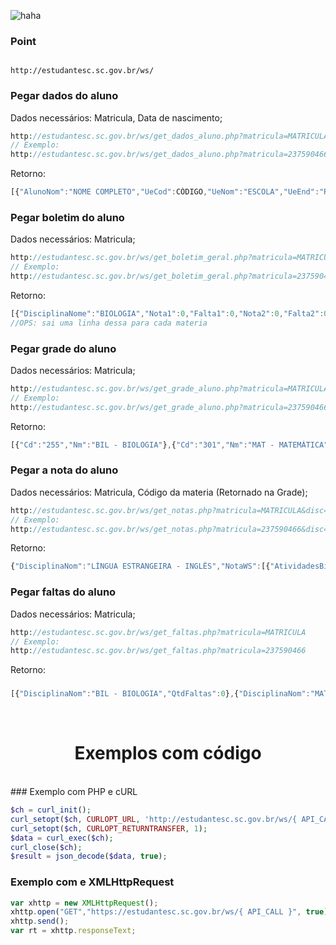 ![haha](https://www.infoescola.com/wp-content/uploads/2009/12/bandeira-de-santa-catarina.jpg)

### Point

<code>
http://estudantesc.sc.gov.br/ws/
</code>

### Pegar dados do aluno

Dados necessários: Matricula, Data de nascimento;
```php
http://estudantesc.sc.gov.br/ws/get_dados_aluno.php?matricula=MATRICULA&datanas=DATA DE NASCIMENTO
// Exemplo:
http://estudantesc.sc.gov.br/ws/get_dados_aluno.php?matricula=237590466&datanas=12042000
```

Retorno:

```javascript
[{"AlunoNom":"NOME COMPLETO","UeCod":CÓDIGO,"UeNom":"ESCOLA","UeEnd":"RUA","UeNumEnd":NUMERO,"UeMunNom":"CIDADE"}]
```

### Pegar boletim do aluno

Dados necessários: Matricula;
```php
http://estudantesc.sc.gov.br/ws/get_boletim_geral.php?matricula=MATRICULA
// Exemplo:
http://estudantesc.sc.gov.br/ws/get_boletim_geral.php?matricula=237590466
```

Retorno:

```javascript
[{"DisciplinaNome":"BIOLOGIA","Nota1":0,"Falta1":0,"Nota2":0,"Falta2":0,"Nota3":0,"Falta3":0,"Nota4":0,"Falta4":0,"NotaExame":0,"NotaRecuperacao":0,"NotaFinal":0}]
//OPS: sai uma linha dessa para cada materia
```

### Pegar grade do aluno

Dados necessários: Matricula;
```php
http://estudantesc.sc.gov.br/ws/get_grade_aluno.php?matricula=MATRICULA
// Exemplo:
http://estudantesc.sc.gov.br/ws/get_grade_aluno.php?matricula=237590466
```

Retorno:

```javascript
[{"Cd":"255","Nm":"BIL - BIOLOGIA"},{"Cd":"301","Nm":"MAT - MATEMÁTICA"},{"Cd":"302","Nm":"GEO - GEOGRAFIA"},{"Cd":"304","Nm":"HIS - HISTÓRIA"},{"Cd":"307","Nm":"EFI - EDUCAÇÃO FÍSICA"},{"Cd":"319","Nm":"LEI - LÍNGUA ESTRANGEIRA - INGLÊS"},{"Cd":"401","Nm":"LPL - LÍNGUA PORTUGUESA E LITERATURA"},{"Cd":"437","Nm":"SOC - SOCIOLOGIA"},{"Cd":"475","Nm":"FIS - FÍSICA"},{"Cd":"513","Nm":"QUI - QUÍMICA"},{"Cd":"536","Nm":"FIL - FILOSOFIA"},{"Cd":"628","Nm":"ATE - ARTE"}]
```

### Pegar a nota do aluno

Dados necessários: Matricula, Código da materia (Retornado na Grade);
```php
http://estudantesc.sc.gov.br/ws/get_notas.php?matricula=MATRICULA&disc=CÓDIGO
// Exemplo:
http://estudantesc.sc.gov.br/ws/get_notas.php?matricula=237590466&disc=319
```

Retorno:

```javascript
{"DisciplinaNom":"LÍNGUA ESTRANGEIRA - INGLÊS","NotaWS":[{"AtividadesBimestre":1,"AtividadesCod":101,"AtividadesDescricao":"TB1","AtividadesData":"2019-03-15T00:00:00","TiposAtividadeDescricao":"Trabalho","AtividadeNota":9.5000}]}
```

### Pegar faltas do aluno

Dados necessários: Matricula;
```php
http://estudantesc.sc.gov.br/ws/get_faltas.php?matricula=MATRICULA
// Exemplo:
http://estudantesc.sc.gov.br/ws/get_faltas.php?matricula=237590466
```

Retorno:
###
```javascript
[{"DisciplinaNom":"BIL - BIOLOGIA","QtdFaltas":0},{"DisciplinaNom":"MAT - MATEMÁTICA","QtdFaltas":2},{"DisciplinaNom":"GEO - GEOGRAFIA","QtdFaltas":0},{"DisciplinaNom":"HIS - HISTÓRIA","QtdFaltas":0},{"DisciplinaNom":"EFI - EDUCAÇÃO FÍSICA","QtdFaltas":1},{"DisciplinaNom":"LEI - LÍNGUA ESTRANGEIRA - INGLÊS","QtdFaltas":2},{"DisciplinaNom":"LPL - LÍNGUA PORTUGUESA E LITERATURA","QtdFaltas":1},{"DisciplinaNom":"SOC - SOCIOLOGIA","QtdFaltas":1},{"DisciplinaNom":"FIS - FÍSICA","QtdFaltas":0},{"DisciplinaNom":"QUI - QUÍMICA","QtdFaltas":2},{"DisciplinaNom":"FIL - FILOSOFIA","QtdFaltas":0},{"DisciplinaNom":"ATE - ARTE","QtdFaltas":2}]
```
<br>
<center>
  <h1><strong>Exemplos com código</strong></h1>
</center>
<br>
### Exemplo com PHP e cURL

```php
$ch = curl_init();
curl_setopt($ch, CURLOPT_URL, 'http://estudantesc.sc.gov.br/ws/{ API_CALL }');
curl_setopt($ch, CURLOPT_RETURNTRANSFER, 1);
$data = curl_exec($ch);
curl_close($ch); 
$result = json_decode($data, true);
```


### Exemplo com  e XMLHttpRequest

```javascript
var xhttp = new XMLHttpRequest();
xhttp.open("GET","https://estudantesc.sc.gov.br/ws/{ API_CALL }", true);
xhttp.send();
var rt = xhttp.responseText;
```
